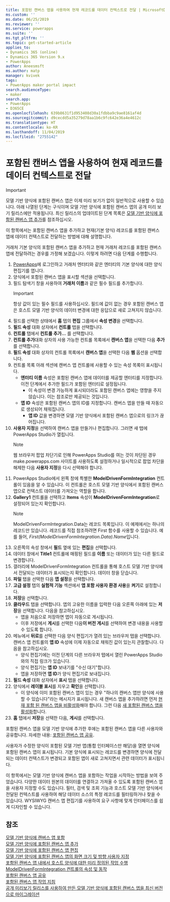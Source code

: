 ```yaml
---
title: 포함된 캔버스 앱을 사용하여 현재 레코드를 데이터 컨텍스트로 전달 | MicrosoftDocs
ms.custom: ''
ms.date: 06/25/2019
ms.reviewer: ''
ms.service: powerapps
ms.suite: ''
ms.tgt_pltfrm: ''
ms.topic: get-started-article
applies_to:
- Dynamics 365 (online)
- Dynamics 365 Version 9.x
- PowerApps
author: Aneesmsft
ms.author: matp
manager: kvivek
tags:
- PowerApps maker portal impact
search.audienceType:
- maker
search.app:
- PowerApps
- D365CE
ms.openlocfilehash: 639b8631f1d953408d30a1fdbba9c9ae8161af4d
ms.sourcegitcommit: d9cecdd5a35279d78aa1b6c9fc642e36a4e4612c
ms.translationtype: HT
ms.contentlocale: ko-KR
ms.lasthandoff: 11/04/2019
ms.locfileid: "2755142"
---
```

# <a name="pass-the-current-record-as-data-context-to-an-embedded-canvas-app"></a>포함된 캔버스 앱을 사용하여 현재 레코드를 데이터 컨텍스트로 전달
> [!IMPORTANT]
> 모델 기반 양식에 포함된 캔버스 앱은 이제 미리 보기가 없이 일반적으로 사용할 수 있습니다. 아래 나열된 단계는 구식이며 모델 기반 양식에 포함된 캔버스 앱의 공개 미리 보기 릴리스에만 적용됩니다.
> 최신 릴리스의 업데이트된 단계 목록은 [모델 기반 양식에 포함된 캔버스 앱 추가](embedded-canvas-app-add-classic-designer.md)를 참조하십시오.

이 항목에서는 포함된 캔버스 앱을 추가하고 현재(기본 양식) 레코드를 포함된 캔버스 앱에 데이터 컨텍스트로 전달하는 방법에 대해 설명합니다.

거래처 기본 양식의 포함된 캔버스 앱을 추가하고 현재 거래처 레코드를 포함된 캔버스 앱에 전달하려는 경우를 가정해 보겠습니다. 이렇게 하려면 다음 단계를 수행합니다. 

1.  [PowerApps](https://make.powerapps.com/?utm_source=padocs&utm_medium=linkinadoc&utm_campaign=referralsfromdoc)에 로그인하고 거래처 엔터티와 같은 엔터티의 기본 양식에 대한 양식 편집기를 엽니다. 
2.  양식에서 포함된 캔버스 앱을 표시할 섹션을 선택합니다.
3.  필드 탐색기 창을 사용하여 **거래처 이름**과 같은 필수 필드를 추가합니다.
      > [!IMPORTANT]
      > 항상 값이 있는 필수 필드를 사용하십시오. 필드에 값이 없는 경우 포함된 캔버스 앱은 호스트 모델 기반 양식의 데이터 변경에 대한 응답으로 새로 고쳐지지 않습니다.
4.  필드를 선택한 상태에서 **홈** 탭의 **편집** 그룹에서 **속성 변경**을 선택합니다.
5.  **필드 속성** 대화 상자에서 **컨트롤** 탭을 선택합니다.
6.  **컨트롤** 탭에서 **컨트롤 추가...** 를 선택합니다.
7.  **컨트롤 추가**대화 상자의 사용 가능한 컨트롤 목록에서  **캔버스 앱**을 선택한 다음 **추가**를 선택합니다.
8.  **필드 속성** 대화 상자의 컨트롤 목록에서 **캔버스 앱**을 선택한 다음 **웹** 옵션을 선택합니다.
9.  컨트롤 목록 아래 섹션에 캔버스 앱 컨트롤에 사용할 수 있는 속성 목록이 표시됩니다.
     - **엔터티 이름** 속성은 포함된 캔버스 앱에 데이터를 제공할 엔터티를 지정합니다. 이전 단계에서 추가한 필드가 포함된 엔터티로 설정됩니다.
         - 이 속성이 변경 가능하게 표시되더라도 포함된 캔버스 앱에는 영향을 주지 않습니다. 이는 참조로만 제공되는 것입니다.
     - **앱 ID** 속성은 포함된 캔버스 앱의 ID를 지정합니다. 캔버스 앱을 만들 때 자동으로 생성되어 채워집니다.
         - **앱 ID** 값을 변경하면 모델 기반 양식에서 포함된 캔버스 앱으로의 링크가 끊어집니다.
10. **사용자 지정**을 선택하여 캔버스 앱을 만들거나 편집합니다. 그러면 새 탭에 PowerApps Studio가 열립니다.
       > [!NOTE]
       > 웹 브라우저 팝업 차단기로 인해 PowerApps Studio를 여는 것이 차단된 경우 make.powerapps.com 사이트를 사용하도록 설정하거나 일시적으로 팝업 차단을 해제한 다음 **사용자 지정**을 다시 선택해야 합니다.
11. PowerApps Studio에서 왼쪽 창에 특별한 **ModelDrivenFormIntegration** 컨트롤이 있음을 알 수 있습니다. 이 컨트롤은 호스트 모델 기반 양식에서 포함된 캔버스 앱으로 컨텍스트 데이터를 가져오는 역할을 합니다.
12. **Gallery1** 컨트롤을 선택하고 **Items** 속성이 **ModelDrivenFormIntegration**로 설정되어 있는지 확인합니다.
      > [!NOTE]
      > ModelDrivenFormIntegration.Data는 레코드 목록입니다. 이 예제에서는 하나의 레코드만 있습니다. 레코드를 직접 참조하려면 First 함수를 사용할 수 있습니다. 예를 들어, *First(ModelDrivenFormIntegration.Data).Name*입니다.
13. 오른쪽의 속성 창에서 **필드** 옆에 있는 **편집**을 선택합니다.
14. 데이터 창에서 **Title1** 컨트롤에 매핑된 필드를 **이름** 또는 데이터가 있는 다른 필드로 변경합니다.
15. 갤러리에 ModelDrivenFormIntegration 컨트롤을 통해 호스트 모델 기반 양식에서 전달되는 데이터가 표시되는지 확인합니다. 데이터 창을 닫습니다.
16. **파일** 탭을 선택한 다음 **앱 설정**을 선택합니다.
17. **고급 설정** 탭의 **실험적 기능** 섹션에서 **앱 포함 사용자 환경 사용**을 **켜기**로 설정합니다.
18. **저장**을 선택합니다. 
19. **클라우드** 탭을 선택합니다. 앱의 고유한 이름을 입력한 다음 오른쪽 아래에 있는 **저장**을 선택합니다. 다음을 참고하십시오. 
    -  앱을 처음으로 저장하면 앱이 자동으로 게시됩니다.
      -  이후 저장에서 **게시**를 선택한 다음**이 버전 게시**를 선택하여 변경 내용을 사용할 수 있도록 합니다.
20. 메뉴에서 **뒤로**를 선택한 다음 양식 편집기가 열려 있는 브라우저 탭을 선택합니다. 캔버스 앱 컨트롤의 **앱 ID** 속성에 이제 자동으로 채워진 값이 있는지 관찰합니다. 다음을 참고하십시오. 
    -   양식 편집기에는 이전 단계의 다른 브라우저 탭에서 열린 PowerApps Studio와의 직접 링크가 있습니다.
    -   양식 편집기는 **앱 ID** 보내기를 "수신 대기"합니다.
    -   앱을 저장하면 **앱 ID**가 양식 편집기로 보내집니다.
21. **필드 속성** 대화 상자에서 **표시** 탭을 선택합니다.
22. 양식에서 **레이블 표시**를 지우고 **확인**을 선택합니다.
    -   이 양식에 이미 포함된 캔버스 앱이 있는 경우 "하나의 캔버스 앱만 양식에 사용할 수 있습니다"라는 메시지가 표시됩니다. 새 캔버스 앱을 추가하려면 먼저 [현재 포함 된 캔버스 앱을 비활성화](embedded-canvas-app-guidelines.md#disable-an-embedded-canvas-app)해야 합니다. 그런 다음 [새 포함된 캔버스 앱을 활성화](embedded-canvas-app-guidelines.md#enable-an-embedded-canvas-app)합니다.
23. **홈** 탭에서 **저장**을 선택한 다음, **게시**를 선택합니다.

포함된 캔버스 앱을 모델 기반 양식에 추가한 후에는 포함된 캔버스 앱을 다른 사용자와 공유합니다. 자세한 내용: [포함된 캔버스 앱 공유](share-embedded-canvas-app.md).

사용자가 수정한 양식이 포함된 모델 기반 앱(통합 인터페이스만 해당)을 열면 양식에 포함된 캔버스 앱이 표시됩니다. 기본 양식에 표시되는 레코드를 변경하면 양식에 전달되는 데이터 컨텍스트가 변경되고 포함된 앱이 새로 고쳐지면서 관련 데이터가 표시됩니다.

이 항목에서는 모델 기반 양식에 캔버스 앱을 포함하는 작업을 시작하는 방법을 보여 주었습니다. 다양한 데이터 원본의 데이터를 연결하고 가져올 수 있도록 포함된 캔버스 앱을 사용자 지정할 수도 있습니다. 필터, 검색 및 조회 기능과 호스트 모델 기반 양식에서 전달된 컨텍스트를 사용하여 해당 데이터 소스의 특정 레코드를 필터링하거나 찾을 수 있습니다. WYSIWYG 캔버스 앱 편집기를 사용하여 요구 사항에 맞게 인터페이스를 쉽게 디자인할 수 있습니다.

## <a name="see-also"></a>참조
[모델 기반 양식에 캔버스 앱 포함](embed-canvas-app-in-form.md) <br />
[모델 기반 양식에 포함된 캔버스 앱 추가](embedded-canvas-app-add-classic-designer.md) <br />
[모델 기반 양식에 포함된 캔버스 앱 편집](embedded-canvas-app-edit-classic-designer.md) <br />
[모델 기반 양식에 포함된 캔버스 앱의 화면 크기 및 방향 사용자 지정](embedded-canvas-app-customize-screen.md) <br />
[포함된 캔버스 앱 내에서 호스트 양식에 대한 미리 정의된 작업 수행](embedded-canvas-app-actions.md) <br />
[ModelDrivenFormIntegration 컨트롤의 속성 및 동작](embedded-canvas-app-properties-actions.md) <br />
[포함된 캔버스 앱 공유](share-embedded-canvas-app.md) <br />
[포함된 캔버스 앱 작업 지침](embedded-canvas-app-guidelines.md) <br />
[공개 미리보기 릴리스를 사용하여 만든 모델 기반 양식에 포함된 캔버스 엡을 최신 버전으로 마이그레이션](embedded-canvas-app-migrate-from-preview.md) <br />
